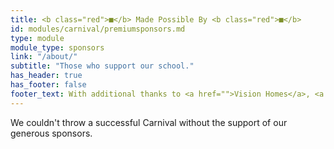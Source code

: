 ```yaml
---
title: <b class="red">■</b> Made Possible By <b class="red">■</b>
id: modules/carnival/premiumsponsors.md
type: module
module_type: sponsors
link: "/about/"
subtitle: "Those who support our school."
has_header: true
has_footer: false
footer_text: With additional thanks to <a href="">Vision Homes</a>, <a href="">TB Plumbing</a>, and <a href="">Hector Rios Optometry</a> for their support.
---
```

We couldn't throw a successful Carnival without the support of our generous sponsors.